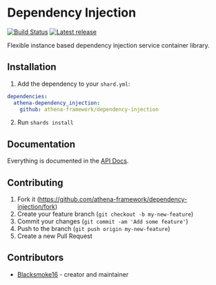 # Dependency Injection

[![Build Status](https://img.shields.io/github/workflow/status/athena-framework/dependency-injection/CI)](https://github.com/athena-framework/dependency-injection/actions)
[![Latest release](https://img.shields.io/github/release/athena-framework/dependency-injection.svg?style=flat-square)](https://github.com/athena-framework/dependency-injection/releases)

Flexible instance based dependency injection service container library.

## Installation

1. Add the dependency to your `shard.yml`:

```yaml
dependencies:
  athena-dependency_injection:
    github: athena-framework/dependency-injection
```

2. Run `shards install`

## Documentation

Everything is documented in the [API Docs](https://athena-framework.github.io/dependency-injection/Athena/DependencyInjection.html).

## Contributing

1. Fork it (https://github.com/athena-framework/dependency-injection/fork)
2. Create your feature branch (`git checkout -b my-new-feature`)
3. Commit your changes (`git commit -am 'Add some feature'`)
4. Push to the branch (`git push origin my-new-feature`)
5. Create a new Pull Request

## Contributors

- [Blacksmoke16](https://github.com/blacksmoke16) - creator and maintainer
